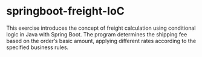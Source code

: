 # springboot-freight-IoC
This exercise introduces the concept of freight calculation using conditional logic in Java with Spring Boot. The program determines the shipping fee based on the order’s basic amount, applying different rates according to the specified business rules.
